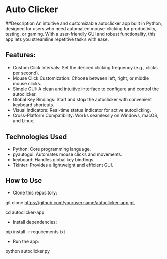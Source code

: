 # Auto Clicker
##Description
An intuitive and customizable autoclicker app built in Python, designed for users who need automated mouse-clicking for productivity, testing, or gaming. With a user-friendly GUI and robust functionality, this app lets you streamline repetitive tasks with ease.

## Features:
- Custom Click Intervals: Set the desired clicking frequency (e.g., clicks per second).
- Mouse Click Customization: Choose between left, right, or middle mouse clicks.
- Simple GUI: A clean and intuitive interface to configure and control the autoclicker.
- Global Key Bindings: Start and stop the autoclicker with convenient keyboard shortcuts.
- Visual Indicators: Real-time status indicator for active autoclicking.
- Cross-Platform Compatibility: Works seamlessly on Windows, macOS, and Linux.

## Technologies Used
- Python: Core programming language.
- pyautogui: Automates mouse clicks and movements.
- keyboard: Handles global key bindings.
- Tkinter: Provides a lightweight and efficient GUI.

## How to Use

- Clone this repository:

git clone https://github.com/yourusername/autoclicker-app.git

cd autoclicker-app

- Install dependencies:

pip install -r requirements.txt

- Run the app:

python autoclicker.py
